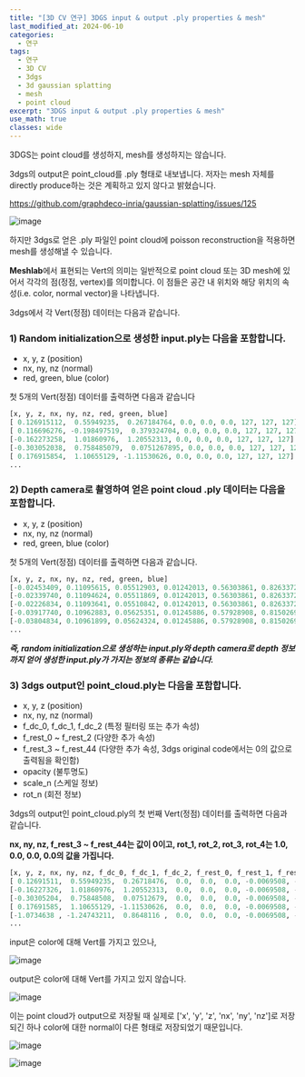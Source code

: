 ```yaml
---
title: "[3D CV 연구] 3DGS input & output .ply properties & mesh"
last_modified_at: 2024-06-10
categories:
  - 연구
tags:
  - 연구
  - 3D CV
  - 3dgs
  - 3d gaussian splatting
  - mesh
  - point cloud
excerpt: "3DGS input & output .ply properties & mesh"
use_math: true
classes: wide
---
```


3DGS는 point cloud를 생성하지, mesh를 생성하지는 않습니다.

3dgs의 output은 point_cloud를 .ply 형태로 내보냅니다. 저자는 mesh 자체를 directly produce하는 것은 계획하고 있지 않다고 밝혔습니다.

https://github.com/graphdeco-inria/gaussian-splatting/issues/125

![image](https://github.com/sandokim/sandokim.github.io/assets/74639652/acbc3eac-64ab-4a5e-8905-74bc07f44627)

하지만 3dgs로 얻은 .ply 파일인 point cloud에 poisson reconstruction을 적용하면 mesh를 생성해낼 수 있습니다.

**Meshlab**에서 표현되는 Vert의 의미는 일반적으로 point cloud 또는 3D mesh에 있어서 각각의 점(정점, vertex)를 의미합니다. 이 점들은 공간 내 위치와 해당 위치의 속성(i.e. color, normal vector)을 나타냅니다.

3dgs에서 각 Vert(정점) 데이터는 다음과 같습니다.

### 1) Random initialization으로 생성한 input.ply는 다음을 포함합니다.

- x, y, z (position)
- nx, ny, nz (normal)
- red, green, blue (color)

첫 5개의 Vert(정점) 데이터를 출력하면 다음과 같습니다

```python
[x, y, z, nx, ny, nz, red, green, blue]
[ 0.126915112,  0.55949235,  0.267184764, 0.0, 0.0, 0.0, 127, 127, 127]
[ 0.116696276, -0.198497519,  0.379324704, 0.0, 0.0, 0.0, 127, 127, 127]
[-0.162273258,  1.01860976,  1.20552313, 0.0, 0.0, 0.0, 127, 127, 127]
[-0.303052038,  0.758485079,  0.0751267895, 0.0, 0.0, 0.0, 127, 127, 127]
[ 0.176915854,  1.10655129, -1.11530626, 0.0, 0.0, 0.0, 127, 127, 127]
...
```

### 2) Depth camera로 촬영하여 얻은 point cloud .ply 데이터는 다음을 포함합니다.

- x, y, z (position)
- nx, ny, nz (normal)
- red, green, blue (color)

첫 5개의 Vert(정점) 데이터를 출력하면 다음과 같습니다.

```python
[x, y, z, nx, ny, nz, red, green, blue]
[-0.02453409, 0.11095615, 0.05512903, 0.01242013, 0.56303861, 0.82633723, 0.0, 0.0, 0.0]
[-0.02339740, 0.11094624, 0.05511869, 0.01242013, 0.56303861, 0.82633723, 0.0, 235.0, 254.0]
[-0.02226834, 0.11093641, 0.05510842, 0.01242013, 0.56303861, 0.82633729, 0.0, 235.0, 254.0]
[-0.03917740, 0.10962883, 0.05625351, 0.01245886, 0.57928908, 0.81502695, 0.0, 229.0, 254.0]
[-0.03804834, 0.10961899, 0.05624324, 0.01245886, 0.57928908, 0.81502695, 0.0, 229.0, 254.0]
...
```

***즉, random initialization으로 생성하는 input.ply와 depth camera로 depth 정보까지 얻어 생성한 input.ply가 가지는 정보의 종류는 같습니다.***

### 3) 3dgs output인 point_cloud.ply는 다음을 포함합니다.

- x, y, z (position)
- nx, ny, nz (normal)
- f_dc_0, f_dc_1, f_dc_2 (특정 필터링 또는 추가 속성)
- f_rest_0 ~ f_rest_2 (다양한 추가 속성)
- f_rest_3 ~ f_rest_44 (다양한 추가 속성, 3dgs original code에서는 0의 값으로 출력됨을 확인함)
- opacity (불투명도)
- scale_n (스케일 정보)
- rot_n (회전 정보)

3dgs의 output인 point_cloud.ply의 첫 번째 Vert(정점) 데이터를 출력하면 다음과 같습니다.

**nx, ny, nz, f_rest_3 ~ f_rest_44는 값이 0이고, rot_1, rot_2, rot_3, rot_4는 1.0, 0.0, 0.0, 0.0의 값을 가집니다.**

```python
[x, y, z, nx, ny, nz, f_dc_0, f_dc_1, f_dc_2, f_rest_0, f_rest_1, f_rest_2, f_rest_3, f_rest_4, f_rest_5, f_rest_6, f_rest_7, f_rest_8, f_rest_9, f_rest_10, f_rest_11, f_rest_12, f_rest_13, f_rest_14, f_rest_15, f_rest_16, f_rest_17, f_rest_18, f_rest_19, f_rest_20, f_rest_21, f_rest_22, f_rest_23, f_rest_24, f_rest_25, f_rest_26, f_rest_27, f_rest_28, f_rest_29, f_rest_30, f_rest_31, f_rest_32, f_rest_33, f_rest_34, f_rest_35, f_rest_36, f_rest_37, f_rest_38, f_rest_39, f_rest_40, f_rest_41, f_rest_42, f_rest_43, f_rest_44, opacity, scale_0, scale_1, scale_2, rot_0, rot_1, rot_2, rot_3]
[ 0.12691511,  0.55949235,  0.26718476,  0.0,  0.0,  0.0, -0.0069508, -0.0069508, -0.0069508,  0.0,  0.0,  0.0,  0.0,  0.0,  0.0,  0.0,  0.0,  0.0,  0.0,  0.0,  0.0,  0.0,  0.0,  0.0,  0.0,  0.0,  0.0,  0.0,  0.0,  0.0,  0.0,  0.0,  0.0,  0.0,  0.0,  0.0,  0.0,  0.0,  0.0,  0.0,  0.0,  0.0,  0.0,  0.0,  0.0,  0.0,  0.0,  0.0,  0.0,  0.0,  0.0,  0.0,  0.0,  0.0,  0.0, -4.59511995, -3.30952573, -3.30952573, -3.30952573,  1.0,  0.0,  0.0,  0.0]
[-0.16227326,  1.01860976,  1.20552313,  0.0,  0.0,  0.0, -0.0069508, -0.0069508, -0.0069508,  0.0,  0.0,  0.0,  0.0,  0.0,  0.0,  0.0,  0.0,  0.0,  0.0,  0.0,  0.0,  0.0,  0.0,  0.0,  0.0,  0.0,  0.0,  0.0,  0.0,  0.0,  0.0,  0.0,  0.0,  0.0,  0.0,  0.0,  0.0,  0.0,  0.0,  0.0,  0.0,  0.0,  0.0,  0.0,  0.0,  0.0,  0.0,  0.0,  0.0,  0.0,  0.0,  0.0,  0.0,  0.0,  0.0, -4.59511995, -3.57876754, -3.57876754, -3.57876754,  1.0,  0.0,  0.0,  0.0]
[-0.30305204,  0.75848508,  0.07512679,  0.0,  0.0,  0.0, -0.0069508, -0.0069508, -0.0069508,  0.0,  0.0,  0.0,  0.0,  0.0,  0.0,  0.0,  0.0,  0.0,  0.0,  0.0,  0.0,  0.0,  0.0,  0.0,  0.0,  0.0,  0.0,  0.0,  0.0,  0.0,  0.0,  0.0,  0.0,  0.0,  0.0,  0.0,  0.0,  0.0,  0.0,  0.0,  0.0,  0.0,  0.0,  0.0,  0.0,  0.0,  0.0,  0.0,  0.0,  0.0,  0.0,  0.0,  0.0,  0.0,  0.0, -4.59511995, -2.97908568, -2.97908568, -2.97908568,  1.0,  0.0,  0.0,  0.0]
[ 0.17691585,  1.10655129, -1.11530626,  0.0,  0.0,  0.0, -0.0069508, -0.0069508, -0.0069508,  0.0,  0.0,  0.0,  0.0,  0.0,  0.0,  0.0,  0.0,  0.0,  0.0,  0.0,  0.0,  0.0,  0.0,  0.0,  0.0,  0.0,  0.0,  0.0,  0.0,  0.0,  0.0,  0.0,  0.0,  0.0,  0.0,  0.0,  0.0,  0.0,  0.0,  0.0,  0.0,  0.0,  0.0,  0.0,  0.0,  0.0,  0.0,  0.0,  0.0,  0.0,  0.0,  0.0,  0.0,  0.0,  0.0,  0.0, -4.59511995, -3.00402117, -3.00402117, -3.00402117,  1.0,  0.0,  0.0,  0.0]
[-1.0734638 , -1.24743211,  0.8648116 ,  0.0,  0.0,  0.0, -0.0069508, -0.0069508, -0.0069508,  0.0,  0.0,  0.0,  0.0,  0.0,  0.0,  0.0,  0.0,  0.0,  0.0,  0.0,  0.0,  0.0,  0.0,  0.0,  0.0,  0.0,  0.0,  0.0,  0.0,  0.0,  0.0,  0.0,  0.0,  0.0,  0.0,  0.0,  0.0,  0.0,  0.0,  0.0,  0.0,  0.0,  0.0,  0.0,  0.0,  0.0,  0.0,  0.0,  0.0,  0.0,  0.0,  0.0,  0.0,  0.0,  0.0,  0.0, -4.59511995, -3.3899107 , -3.3899107 , -3.3899107 ,  1.0,  0.0,  0.0,  0.0]
...
```

input은 color에 대해 Vert를 가지고 있으나,

![image](https://github.com/sandokim/sandokim.github.io/assets/74639652/97d1ce00-d53d-4bd0-8d6a-0d00edb7e279)

output은 color에 대해 Vert를 가지고 있지 않습니다.

![image](https://github.com/sandokim/sandokim.github.io/assets/74639652/4b63bd79-95da-48b6-82d8-5c4b682907d8)

이는 point cloud가 output으로 저장될 때 실제로 ['x', 'y', 'z', 'nx', 'ny', 'nz']로 저장되긴 하나 color에 대한 normal이 다른 형태로 저장되었기 때문입니다.

![image](https://github.com/sandokim/sandokim.github.io/assets/74639652/5d526f7f-e625-4891-b5b4-11835e4940e2)


![image](https://github.com/sandokim/sandokim.github.io/assets/74639652/3d640c8a-3a02-4918-a852-3e556d29056c)
